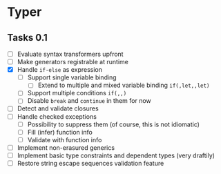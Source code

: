 # Typer


## Tasks 0.1

- [ ] Evaluate syntax transformers upfront
- [ ] Make generators registrable at runtime
- [x] Handle `if-else` as expression
  - [ ] Support single variable binding
    - [ ] Extend to multiple and mixed variable binding `if(,let,,let)`
  - [ ] Support multiple conditions `if(,,)`
  - [ ] Disable `break` and `continue` in them for now
- [ ] Detect and validate closures
- [ ] Handle checked exceptions
  - [ ] Possibility to suppress them (of course, this is not idiomatic)
  - [ ] Fill (infer) function info
  - [ ] Validate with function info
- [ ] Implement non-erasured generics
- [ ] Implement basic type constraints and dependent types (very draftily)
- [ ] Restore string escape sequences validation feature
